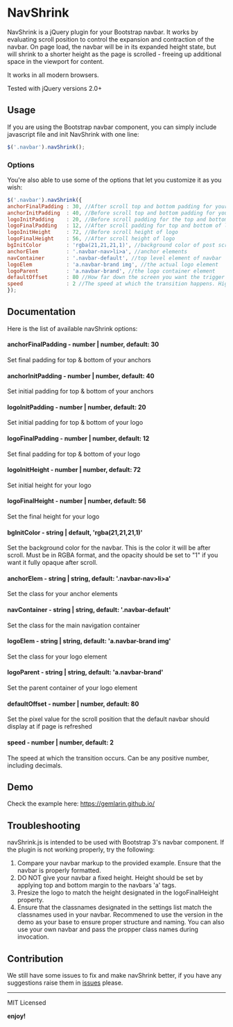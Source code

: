 # NavShrink

NavShrink is a jQuery plugin for your Bootstrap navbar. It works by evaluating scroll position to control the expansion and contraction of the navbar. On page load, the navbar will be in its expanded height state, but will shrink to a shorter height as the page is scrolled - freeing up additional space in the viewport for content.

It works in all modern browsers.

Tested with jQuery versions 2.0+


## Usage

If you are using the Bootstrap navbar component, you can simply include javascript file and init NavShrink with one line:

```javascript
$('.navbar').navShrink();
```

### Options

You're also able to use some of the options that let you customize it as you wish:

```javascript
$('.navbar').navShrink({
anchorFinalPadding : 30, //After scroll top and bottom padding for your anchors
anchorInitPadding  : 40, //Before scroll top and bottom padding for your anchors
logoInitPadding    : 20, //Before scroll padding for the top and bottom of logo
logoFinalPadding   : 12, //After scroll padding for top and bottom of logo
logoInitHeight     : 72, //Before scroll height of logo
logoFinalHeight    : 56, //After scroll height of logo
bgInitColor        : 'rgba(21,21,21,1)', //background color of post scroll navbar. MUST be in RGBA with an opacity of 1.
anchorElem         : '.navbar-nav>li>a', //anchor elements
navContainer       : '.navbar-default', //top level element of navbar
logoElem           : 'a.navbar-brand img', //the actual logo element
logoParent         : 'a.navbar-brand', //the logo container element
defaultOffset      : 80 //How far down the screen you want the trigger for the automatic navbar to occur
speed              : 2 //The speed at which the transition happens. Higher numbers means faster trasition. 
});

```

## Documentation

Here is the list of available navShrink options:

#### anchorFinalPadding - number | number, default: 30

Set final padding for top & bottom of your anchors

#### anchorInitPadding - number | number, default: 40

Set initial padding for top & bottom of your anchors

#### logoInitPadding - number | number, default: 20

Set initial padding for top & bottom of your logo

#### logoFinalPadding  - number | number, default: 12

Set final padding for top & bottom of your logo

#### logoInitHeight - number | number, default: 72

Set initial height for your logo

#### logoFinalHeight - number | number, default: 56

Set the final height for your logo

#### bgInitColor  - string | default, 'rgba(21,21,21,1)'

Set the background color for the navbar. This is the color it will be after scroll. Must be in RGBA format, and the opacity should be set to "1" if you want it fully opaque after scroll.

#### anchorElem  - string | string, default: '.navbar-nav>li>a'

Set the class for your anchor elements

#### navContainer  - string | string, default: '.navbar-default'

Set the class for the main navigation container

#### logoElem - string | string, default: 'a.navbar-brand img'

Set the class for your logo element

#### logoParent - string | string, default: 'a.navbar-brand'

Set the parent container of your logo element

#### defaultOffset - number | number, default: 80

Set the pixel value for the scroll position that the default navbar should display at if page is refreshed

#### speed - number | number, default: 2

The speed at which the transition occurs. Can be any positive number, including decimals.

## Demo

Check the example here: https://gemlarin.github.io/

## Troubleshooting

navShrink.js is intended to be used with Bootstrap 3's navbar component. If the plugin is not working properly, try the following:

1. Compare your navbar markup to the provided example. Ensure that the navbar is properly formatted.
2. DO NOT give your navbar a fixed height.  Height should be set by applying top and bottom margin to the navbars 'a' tags.
3. Presize the logo to match the height designated in the logoFinalHeight property.
4. Ensure that the classnames designated in the settings list match the classnames used in your navbar. Recommened to use the version in the demo as your base to ensure proper structure and naming. You can also use your own navbar and pass the propper class names during invocation. 

## Contribution

We still have some issues to fix and make navShrink better, if you have any suggestions raise them in [issues](https://github.com/gemlarin/shrinkNav/issues) please.

---

MIT Licensed

**enjoy!**